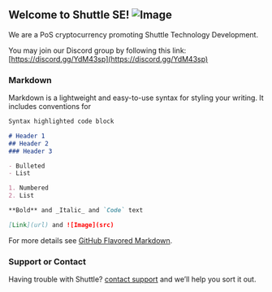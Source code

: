 ## Welcome to Shuttle SE! ![Image](https://github.com/Shuttle-SE/website/blob/master/shu_logo-C-01-80x80.png)

We are a PoS cryptocurrency promoting Shuttle Technology Development.

You may join our Discord group by following this link: [https://discord.gg/YdM43sp](https://discord.gg/YdM43sp)
  

### Markdown

Markdown is a lightweight and easy-to-use syntax for styling your writing. It includes conventions for

```markdown
Syntax highlighted code block

# Header 1
## Header 2
### Header 3

- Bulleted
- List

1. Numbered
2. List

**Bold** and _Italic_ and `Code` text

[Link](url) and ![Image](src)
```

For more details see [GitHub Flavored Markdown](https://guides.github.com/features/mastering-markdown/).


### Support or Contact

Having trouble with Shuttle? [contact support](newshuttlese@gmail.com) and we’ll help you sort it out.
